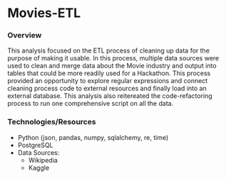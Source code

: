 # Movies-ETL

### Overview
This analysis focused on the ETL process of cleaning up data for the purpose of making it usable. In this process, multiple data sources were used to clean and merge data about the Movie industry and output into tables that could be more readily used for a Hackathon. This process provided an opportunity to explore regular expressions and connect cleaning process code to external resources and finally load into an external database. This analysis also reitereated the code-refactoring process to run one comprehensive script on all the data.

### Technologies/Resources
* Python (json, pandas, numpy, sqlalchemy, re, time)
* PostgreSQL
* Data Sources:
  * Wikipedia
  * Kaggle
